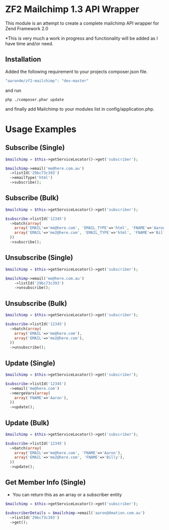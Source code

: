 ZF2 Mailchimp 1.3 API Wrapper 
================================

This module is an attempt to create a complete mailchimp API wrapper for Zend Framework 2.0

*This is very much a work in progress and functionality will be added as I have time and/or need.

Installation
--------------
Added the following requirement to your projects composer.json file.

```php
"aaron4m/zf2-mailchimp": "dev-master"
```

and run

```
php ./composer.phar update
```
and finally add Mailchimp to your modules list in config/application.php.

Usage Examples
===============

Subscribe (Single)
-------------------

```php
$mailchimp = $this->getServiceLocator()->get('subscriber');

$mailchimp->email('me@here.com.au')
  ->listId('29bc73c393')
  ->emailType('html')
  ->subscribe();
```

Subscribe (Bulk)
-------------------

```php
$mailchimp = $this->getServiceLocator()->get('subscriber');

$subscribe->listId('12345')
  ->batch(array(
    array('EMAIL'=>'me@here.com', 'EMAIL_TYPE'=>'html', 'FNAME'=>'Aaron'),
    array('EMAIL'=>'me2@here.com', 'EMAIL_TYPE'=>'html', 'FNAME'=>'Bill'),
  ))
  ->subscribe();
```

Unsubscribe (Single)
-------------------

```php
$mailchimp = $this->getServiceLocator()->get('subscriber');

$mailchimp->email('me@here.com.au')
    ->listId('29bc73c393')
    ->unsubscribe();
```


Unsubscribe (Bulk)
-------------------

```php
$mailchimp = $this->getServiceLocator()->get('subscriber');

$subscribe->listId('12345')
  ->batch(array(
    array('EMAIL'=>'me@here.com'),
    array('EMAIL'=>'me2@here.com'),
  ))
  ->unsubscribe();
```

Update (Single)
-------------------

```php
$mailchimp = $this->getServiceLocator()->get('subscriber');

$subscribe->listId('12345')
  ->email('me@here.com')
  ->mergeVars(array(
    array('FNAME'=>'Aaron'),
  ))
  ->update();
```

Update (Bulk)
-------------------

```php
$mailchimp = $this->getServiceLocator()->get('subscriber');

$subscribe->listId('12345')
  ->batch(array(
    array('EMAIL'=>'me@here.com', 'FNAME'=>'Aaron'),
    array('EMAIL'=>'me2@here.com', 'FNAME'=>'Billy'),
  ))
  ->update();
```

Get Member Info (Single)
-------------------
* You can return this as an array or a subscriber entity

```php
$mailchimp = $this->getServiceLocator()->get('subscriber');

$subscriberDetails = $mailchimp->email('aaron@4mation.com.au')
  ->listId('29bc73c393')
  ->get();
```
